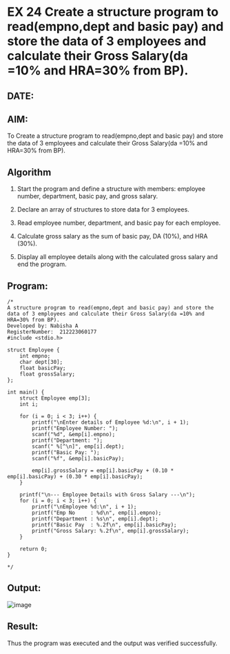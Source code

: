 # EX 24 Create a structure program to read(empno,dept and basic pay) and store the data of 3 employees and calculate their Gross Salary(da =10% and HRA=30% from BP).
## DATE:
## AIM:
To Create a structure program to read(empno,dept and basic pay) and store the data of 3 employees and calculate their Gross Salary(da =10% and HRA=30% from BP).

## Algorithm
1. Start the program and define a structure with members: employee number, department, basic pay, and gross salary.

2. Declare an array of structures to store data for 3 employees.

3. Read employee number, department, and basic pay for each employee.

4. Calculate gross salary as the sum of basic pay, DA (10%), and HRA (30%).

5. Display all employee details along with the calculated gross salary and end the program.


## Program:
```
/*
A structure program to read(empno,dept and basic pay) and store the data of 3 employees and calculate their Gross Salary(da =10% and HRA=30% from BP).
Developed by: Nabisha A
RegisterNumber:  212223060177
#include <stdio.h>

struct Employee {
    int empno;
    char dept[30];
    float basicPay;
    float grossSalary;
};

int main() {
    struct Employee emp[3];
    int i;

    for (i = 0; i < 3; i++) {
        printf("\nEnter details of Employee %d:\n", i + 1);
        printf("Employee Number: ");
        scanf("%d", &emp[i].empno);
        printf("Department: ");
        scanf(" %[^\n]", emp[i].dept);
        printf("Basic Pay: ");
        scanf("%f", &emp[i].basicPay);

        emp[i].grossSalary = emp[i].basicPay + (0.10 * emp[i].basicPay) + (0.30 * emp[i].basicPay);
    }

    printf("\n--- Employee Details with Gross Salary ---\n");
    for (i = 0; i < 3; i++) {
        printf("\nEmployee %d:\n", i + 1);
        printf("Emp No     : %d\n", emp[i].empno);
        printf("Department : %s\n", emp[i].dept);
        printf("Basic Pay  : %.2f\n", emp[i].basicPay);
        printf("Gross Salary: %.2f\n", emp[i].grossSalary);
    }

    return 0;
}

*/

```

## Output:
![image](https://github.com/user-attachments/assets/0d386f1e-eaee-4a2b-a049-34f06c50f9ca)




## Result:
Thus the program was executed and the output was verified successfully.
